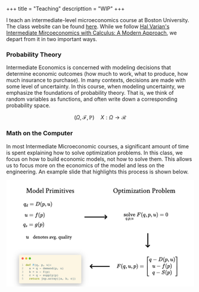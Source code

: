 +++
title = "Teaching"
descripttion = "WIP"
+++

I teach an intermediate-level microeconomics course at Boston University. The class website can be found [here](https://pharringtonp19.github.io/mecon/).
While we follow [Hal Varian's Intermediate Mircoeconomics with Calculus: A Modern Approach](https://wwnorton.com/books/9780393689983), we depart from it in two important ways. 

### Probability Theory 

Intermediate Economics is concerned with modeling decisions that determine economic outcomes (how much to work, what to produce, how much insurance to purchase). In many contexts, decisions are made with some level of uncertainty. In this course, when modeling uncertainty, we emphasize the foundations of probability theory. That is, we think of random variables as functions, and often write down a corresponding probability space.

$$\big( \Omega, \mathcal{F}, \mathbb{P} \big) \quad X: \Omega \to \mathcal{R}$$



### Math on the Computer

In most Intermediate Microeconomic courses, a significant amount of time is spent explaining how to solve optimization problems. In this class, we focus on how to build economic models, not how to solve them. This allows us to focus more on the economics of the model and less on the engineering. An example slide that highlights this process is shown below.

![](./../teaching/math_on_the_computer.png)


